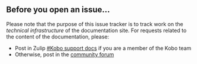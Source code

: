 ## Before you open an issue…

Please note that the purpose of this issue tracker is to track work on the *technical infrastructure* of the documentation site. For requests related to the content of the documentation, please:
* Post in Zulip [#Kobo support docs](https://chat.kobotoolbox.org/#narrow/stream/64-Kobo-support-docs) if you are a member of the Kobo team
* Otherwise, post in the [community forum](https://community.kobotoolbox.org/c/support-article/29)
